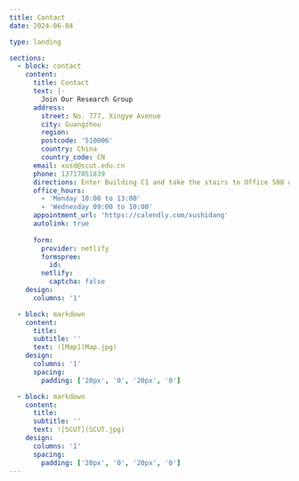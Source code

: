 ```yaml
---
title: Contact
date: 2024-06-04

type: landing

sections:
  - block: contact
    content:
      title: Contact
      text: |-
        Join Our Research Group
      address:
        street: No. 777, Xingye Avenue
        city: Guangzhou
        region: 
        postcode: '510006'
        country: China
        country_code: CN
      email: xusd@scut.edu.cn
      phone: 13717051839
      directions: Enter Building C1 and take the stairs to Office 508 on Floor 5
      office_hours:
        - 'Monday 10:00 to 13:00'
        - 'Wednesday 09:00 to 10:00'
      appointment_url: 'https://calendly.com/xushidang'
      autolink: true
    
      form:
        provider: netlify
        formspree:
          id:
        netlify:
          captcha: false
    design:
      columns: '1'

  - block: markdown
    content:
      title:
      subtitle: ''
      text: ![Map](Map.jpg)
    design:
      columns: '1'
      spacing:
        padding: ['20px', '0', '20px', '0']

  - block: markdown
    content:
      title:
      subtitle: ''
      text: ![SCUT](SCUT.jpg)
    design:
      columns: '1'
      spacing:
        padding: ['20px', '0', '20px', '0']
---
```

